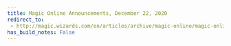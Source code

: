 ```yaml
---
title: Magic Online Announcements, December 22, 2020
redirect_to:
 - http://magic.wizards.com/en/articles/archive/magic-online/magic-online-announcements-december-22-2020
has_build_notes: False
---
```

